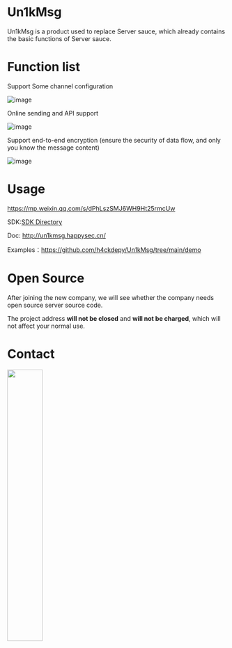 # Un1kMsg

Un1kMsg is a product used to replace Server sauce, which already contains the basic functions of Server sauce.

# Function list

Support Some channel configuration

![image](https://user-images.githubusercontent.com/42985524/193771444-834b6559-ffd7-4a97-b422-65d48fabc923.png)

Online sending and API support

![image](https://user-images.githubusercontent.com/42985524/193771621-47d2cf34-53f4-4e25-b833-376f154284f7.png)

Support end-to-end encryption (ensure the security of data flow, and only you know the message content)

![image](https://user-images.githubusercontent.com/42985524/193771793-499c13db-1f82-4ae0-b2c7-7e1ff2724a8c.png)

# Usage 

https://mp.weixin.qq.com/s/dPhLszSMJ6WH9Ht25rmcUw

SDK:[SDK Directory](https://github.com/h4ckdepy/Un1kMsg/tree/main/sdk)

Doc: http://un1kmsg.happysec.cn/

Examples：https://github.com/h4ckdepy/Un1kMsg/tree/main/demo

# Open Source

After joining the new company, we will see whether the company needs open source server source code.

The project address **will not be closed** and **will not be charged**, which will not affect your normal use.

# Contact

<img src=https://user-images.githubusercontent.com/42985524/194739461-0de11818-7a7f-46e9-868f-fd8687f80811.png width="40%">
